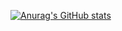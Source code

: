 [![Anurag's GitHub stats](https://github-readme-stats.vercel.app/api?username=callumJohnG&show_icons=true&theme=highcontrast)](https://github.com/anuraghazra/github-readme-stats)
